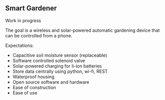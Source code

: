 ## Smart Gardener

Work in progress

The goal is a wireless and solar-powered automatic gardening device that can be controlled from a phone.

Expectations:
* Capacitive soil moisture sensor (replaceable)
* Software controlled solenoid valve
* Solar-powered charging for li-ion batteries
* Store data centrally using python, wi-fi, REST
* Waterproof housing
* Open source software and hardware
* Ease of construction
* Ease of use
